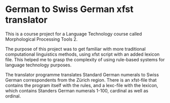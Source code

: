 # German to Swiss German xfst translator

This is a course project for a Language Technology course called Morphological Processing Tools 2. 

The purpose of this project was to get familiar with more traditional computational linguistics methods, using xfst script with an added lexicon file. This helped me to grasp the complexity of using rule-based systems for language technology purposes.

The translator programme translates Standard German numerals to Swiss German correspondents from the Zürich region. There is an xfst-file that contains the program itself with the rules, and a lexc-file with the lexicon, which contains Standers German numerals 1-100, cardinal as well as ordinal.
